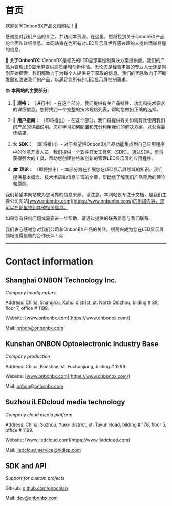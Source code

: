 # 首页

欢迎访问[OnbonBX](https://www.onbonbx.com/)产品文档网站！👋

感谢您对我们产品的关注，并访问本资源。在这里，您将找到关于OnbonBX产品的全面和详细信息。本网站旨在为所有对LED显示屏世界感兴趣的人提供清晰易懂的信息。

🚀 **关于OnbonBX:**
OnbonBX是领先的LED显示屏控制解决方案提供商。我们的产品为管理LED显示屏提供高质量和创新体验。无论您是经验丰富的专业人士还是刚刚开始探索，我们都致力于为每个人提供易于获取的信息。我们的团队致力于不断发展和改进我们的产品，以满足您所有的LED显示屏控制需求。

📚 **本网站的主要部分:**

1. 📝 **规格：** （进行中）- 在这个部分，我们提供有关产品特性、功能和技术要求的详细信息。您将找到一个完整的技术规格列表，帮助您做出正确的选择。
   
2. 📖 **用户指南：** （即将推出）- 在这个部分，我们将提供有关如何有效使用我们的产品的详细说明。您将学习如何配置和充分利用我们的解决方案，以获得最佳结果。
   
3. 🛠️ **SDK：** （即将推出）- 对于希望将OnbonBX产品功能集成到自己应用程序中的创意开发人员，我们提供一个软件开发工具包（SDK）。通过SDK，您将获得强大的工具，帮助您创建独特和创新的管理LED显示屏的应用程序。
   
4. 🎓 **理论：** （即将推出）- 本部分旨在扩展您在LED显示屏领域的知识。我们提供基本概念、技术术语和信息丰富的文章，帮助您了解我们产品背后的理论和原则。

我们希望本网站成为您可靠的信息来源。请注意，本网站仅专注于文档，是我们主要公司网站[www.onbonbx.com](https://www.onbonbx.com/)的附加内容，您可以在那里找到其他相关信息。

如果您有任何问题或需要进一步帮助，请通过提供的联系信息与我们联系。

我们衷心感谢您对我们公司和OnbonBX产品的关注。很高兴成为您在LED显示屏领域值得信赖的合作伙伴！😉

------



# Contact information

## Shanghai ONBON Technology Inc.

*Company headquarters*

Address: China, Shanghai, Xuhui district, st. North Qinzhou, bilding # 88, floor 7, office # 1199.

Website: [www.onbonbx.com](https://www.onbonbx.com/)

Mail: [onbon@onbonbx.com](mailto:onbon@onbonbx.com?subject=Suppotr)

## Kunshan ONBON Optoelectronic Industry Base

*Company production*

Address: China, Kunshan, st. Fuchunjiang, bilding # 1299.

Website: [www.onbonbx.com](https://www.onbonbx.com/)

Mail: [onbon@onbonbx.com](mailto:onbon@onbonbx.com?subject=Suppotr)

## Suzhou iLEDcloud media technology

*Company cloud media platform*

Address: China, Suzhou, Yuexi district, st. Tayun Road, bilding # 178, floor 5, office # 1199.

Website: [www.iledcloud.com](https://www.iledcloud.com)

Mail: [iledcloud_service@hidisp.com](https://mailti:iledcloud_service@hidisp.com)

## SDK and API

*Support for custom projects*

GitHub: [github.com/onbonlab](https://github.com/onbonlab)

Mail: [dev@onbonbx.com](mailto:dev@onbonbx.com)
